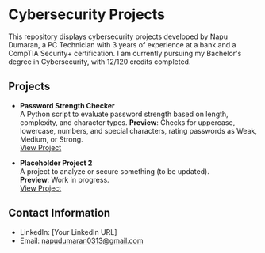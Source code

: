 # Cybersecurity Projects

This repository displays cybersecurity projects developed by Napu Dumaran, a PC Technician with 3 years of experience at a bank and a CompTIA Security+ certification. I am currently pursuing my Bachelor's degree in Cybersecurity, with 12/120 credits completed.

## Projects

- **Password Strength Checker**  
  A Python script to evaluate password strength based on length, complexity, and character types.
  **Preview**: Checks for uppercase, lowercase, numbers, and special characters, rating passwords as Weak, Medium, or Strong.   
  [View Project](Scripts\Password-Strength-Checker)

- **Placeholder Project 2**  
  A project to analyze or secure something (to be updated).  
  **Preview**: Work in progress.  
  [View Project](Projects\Placeholder-2)

## Contact Information

- LinkedIn: [Your LinkedIn URL]
- Email: napudumaran0313@gmail.com
